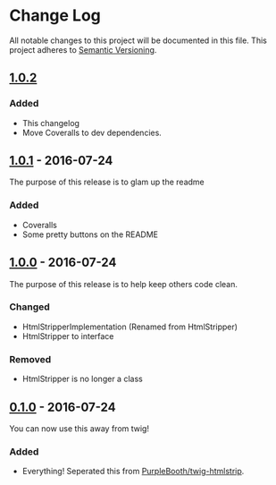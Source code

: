 # Change Log

All notable changes to this project will be documented in this file.
This project adheres to [Semantic Versioning](http://semver.org/).

## [1.0.2]
### Added

- This changelog
- Move Coveralls to dev dependencies.

## [1.0.1] - 2016-07-24

The purpose of this release is to glam up the readme

### Added

* Coveralls
* Some pretty buttons on the README

## [1.0.0] - 2016-07-24

The purpose of this release is to help keep others code clean.

### Changed

* HtmlStripperImplementation (Renamed from HtmlStripper)
* HtmlStripper to interface

### Removed

* HtmlStripper is no longer a class

## [0.1.0] - 2016-07-24

You can now use this away from twig!

### Added

* Everything! Seperated this from [PurpleBooth/twig-htmlstrip].

[Unreleased]: https://github.com/PurpleBooth/htmlstrip/compare/v1.0.2...HEAD
[1.0.2]: https://github.com/PurpleBooth/htmlstrip/compare/v1.0.1...v1.0.2
[1.0.1]: https://github.com/PurpleBooth/htmlstrip/compare/v1.0.0...v1.0.1
[1.0.0]: https://github.com/PurpleBooth/htmlstrip/compare/v0.1.0...v1.0.0
[0.1.0]: https://github.com/PurpleBooth/htmlstrip/commit/1f2f659973a2268d93c1bc3f63620e24dd19c00a
[PurpleBooth/twig-htmlstrip]: https://github.com/PurpleBooth/twig-htmlstrip
